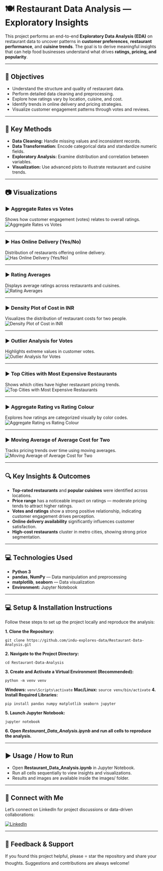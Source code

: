 # 🍽️ Restaurant Data Analysis — Exploratory Insights

This project performs an end-to-end **Exploratory Data Analysis (EDA)** on restaurant data to uncover patterns in **customer preferences**, **restaurant performance**, and **cuisine trends**. The goal is to derive meaningful insights that can help food businesses understand what drives **ratings, pricing, and popularity**.

---

## 🧪 Objectives

- Understand the structure and quality of restaurant data.  
- Perform detailed data cleaning and preprocessing.  
- Explore how ratings vary by location, cuisine, and cost.  
- Identify trends in online delivery and pricing strategies.  
- Visualize customer engagement patterns through votes and reviews.

---

## 📌 Key Methods

- **Data Cleaning:** Handle missing values and inconsistent records.  
- **Data Transformation:** Encode categorical data and standardize numeric fields.  
- **Exploratory Analysis:** Examine distribution and correlation between variables.  
- **Visualization:** Use advanced plots to illustrate restaurant and cuisine trends.  

---

## 📷 Visualizations

### ▶️ Aggregate Rates vs Votes  
Shows how customer engagement (votes) relates to overall ratings.  
![Aggregate Rates vs Votes](images/image%201.png)

---

### ▶️ Has Online Delivery (Yes/No)  
Distribution of restaurants offering online delivery.  
![Has Online Delivery (Yes/No)](images/image%202.png)

---

### ▶️ Rating Averages  
Displays average ratings across restaurants and cuisines.  
![Rating Averages](images/image%203.png)

---

### ▶️ Density Plot of Cost in INR  
Visualizes the distribution of restaurant costs for two people.  
![Density Plot of Cost in INR](images/image%204.png)

---

### ▶️ Outlier Analysis for Votes  
Highlights extreme values in customer votes.  
![Outlier Analysis for Votes](images/image%205.png)

---

### ▶️ Top Cities with Most Expensive Restaurants  
Shows which cities have higher restaurant pricing trends.  
![Top Cities with Most Expensive Restaurants](images/image%206.png)

---

### ▶️ Aggregate Rating vs Rating Colour  
Explores how ratings are categorized visually by color codes.  
![Aggregate Rating vs Rating Colour](images/image%207.png)

---

### ▶️ Moving Average of Average Cost for Two  
Tracks pricing trends over time using moving averages.  
![Moving Average of Average Cost for Two](images/image%208.png)

---

## 🔍 Key Insights & Outcomes

- **Top-rated restaurants** and **popular cuisines** were identified across locations.  
- **Price range** has a noticeable impact on ratings — moderate pricing tends to attract higher ratings.  
- **Votes and ratings** show a strong positive relationship, indicating customer engagement drives perception.  
- **Online delivery availability** significantly influences customer satisfaction.  
- **High-cost restaurants** cluster in metro cities, showing strong price segmentation.  

---

## 💻 Technologies Used

- **Python 3**  
- **pandas**, **NumPy** — Data manipulation and preprocessing  
- **matplotlib**, **seaborn** — Data visualization  
- **Environment:** Jupyter Notebook  

---

## 💻 Setup & Installation Instructions

Follow these steps to set up the project locally and reproduce the analysis:

**1. Clone the Repository:**
   ```
   git clone https://github.com/indu-explores-data/Restaurant-Data-Analysis.git
   ```
**2. Navigate to the Project Directory:**
   ```
   cd Restaurant-Data-Analysis
   ```
**3. Create and Activate a Virtual Environment (Recommended):**
   ```
   python -m venv venv
   ```
   **Windows:**
     ```
     venv\Scripts\activate
     ```
   **Mac/Linux:**
     ```
     source venv/bin/activate
     ```
**4. Install Required Libraries:**
   ```
   pip install pandas numpy matplotlib seaborn jupyter
   ```
**5. Launch Jupyter Notebook:**
   ```
   jupyter notebook
   ```
**6. Open *Restaurant_Data_Analysis.ipynb* and run all cells to reproduce the analysis.**

---
## ▶️ Usage / How to Run

- Open **Restaurant_Data_Analysis.ipynb** in Jupyter Notebook.
- Run all cells sequentially to view insights and visualizations.
- Results and images are available inside the images/ folder.

---

## 🔗 Connect with Me

Let’s connect on LinkedIn for project discussions or data-driven collaborations:

[![LinkedIn](https://img.shields.io/badge/LinkedIn-Profile-blue?logo=linkedin)](https://www.linkedin.com/in/indu-r-3a3767170/)

---

## 🙌 Feedback & Support

If you found this project helpful, please ⭐ star the repository and share your thoughts. Suggestions and contributions are always welcome!
